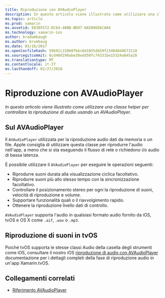 ```yaml
---
title: Riproduzione con AVAudioPlayer
description: In questo articolo viene illustrato come utilizzare una classe helper per controllare la riproduzione di audio usando un AVAudioPlayer.
ms.topic: article
ms.prod: xamarin
ms.assetid: E0305572-DC64-48BB-BD97-0A5096E6CA04
ms.technology: xamarin-ios
author: bradumbaugh
ms.author: brumbaug
ms.date: 03/16/2017
ms.openlocfilehash: 59b91c22060fbbc0d1855db59f234048d4673110
ms.sourcegitcommit: 6cd40d190abe38edd50fc74331be15324a845a28
ms.translationtype: MT
ms.contentlocale: it-IT
ms.lasthandoff: 02/27/2018
---
```

# <a name="playing-sound-with-avaudioplayer"></a>Riproduzione con AVAudioPlayer

_In questo articolo viene illustrato come utilizzare una classe helper per controllare la riproduzione di audio usando un AVAudioPlayer._

## <a name="about-the-avaudioplayer"></a>Sul AVAudioPlayer

Il `AVAudioPlayer` utilizzata per la riproduzione audio dati da memoria o un file. Apple consiglia di utilizzare questa classe per riprodurre l'audio nell'app, a meno che si sta eseguendo il flusso di rete o richiedono i/o audio di bassa latenza.

È possibile utilizzare il `AVAudioPlayer` per eseguire le operazioni seguenti:

- Riprodurre suoni durata alla visualizzazione ciclica facoltativo.
- Riprodurre suoni più allo stesso tempo con la sincronizzazione facoltativo.
- Controllare il posizionamento stereo per ogni la riproduzione di suoni, velocità di riproduzione e volume.
- Supportare funzionalità quali o il riavvolgimento rapido.
- Ottenere la riproduzione livello dati di controllo.

`AVAudioPlayer` supporta l'audio in qualsiasi formato audio fornito da iOS, tvOS e OS X come `.aif`, `.wav` o `.mp3`.

## <a name="playing-sounds-in-tvos"></a>Riproduzione di suoni in tvOS

Poiché tvOS supporta le stesse classi Audio della casella degli strumenti come iOS, consultare il nostro iOS [riproduzione di audio con AVAudioPlayer](http://developer.xamarin.com/recipes/ios/media/sound/avaudioplayer/) documentazione per i dettagli completi della fase di riproduzione audio in un'app Xamarin.tvOS.



## <a name="related-links"></a>Collegamenti correlati

- [Riferimento AVAudioPlayer](https://developer.apple.com/library/ios/documentation/AVFoundation/Reference/AVAudioPlayerClassReference/)

